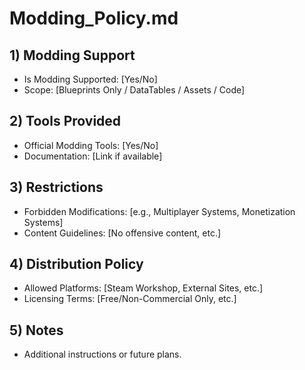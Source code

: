 # Modding_Policy.md

## 1) Modding Support
- Is Modding Supported: [Yes/No]
- Scope: [Blueprints Only / DataTables / Assets / Code]

## 2) Tools Provided
- Official Modding Tools: [Yes/No]
- Documentation: [Link if available]

## 3) Restrictions
- Forbidden Modifications: [e.g., Multiplayer Systems, Monetization Systems]
- Content Guidelines: [No offensive content, etc.]

## 4) Distribution Policy
- Allowed Platforms: [Steam Workshop, External Sites, etc.]
- Licensing Terms: [Free/Non-Commercial Only, etc.]

## 5) Notes
- Additional instructions or future plans.
